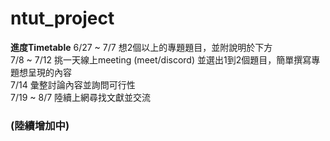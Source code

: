 # ntut_project

**進度Timetable**
6/27 ~ 7/7 想2個以上的專題題目，並附說明於下方 <br/>
7/8 ~ 7/12 挑一天線上meeting (meet/discord) 並選出1到2個題目，簡單撰寫專題想呈現的內容 <br/>
7/14 彙整討論內容並詢問可行性 <br/>
7/19 ~ 8/7 陸續上網尋找文獻並交流 <br/>
### (陸續增加中)
